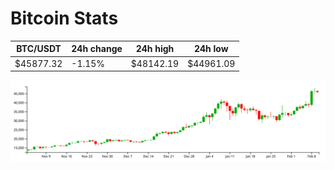 # Bitcoin Stats

BTC/USDT|24h change|24h high|24h low|
|---|---|---|---|
|$45877.32|-1.15%|$48142.19|$44961.09|

<img src="./chart.svg">
